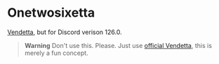 # Onetwosixetta
[Vendetta](https://github.com/vendetta-mod/Vendetta), but for Discord verison 126.0.

> **Warning** 
> Don't use this. Please. Just use [official Vendetta](https://github.com/vendetta-mod/Vendetta), this is merely a fun concept.
